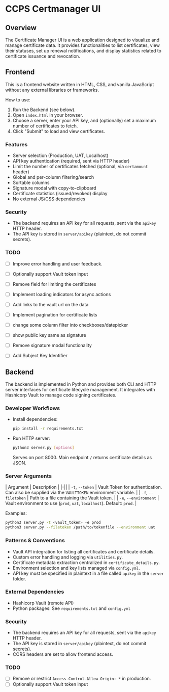 # CCPS Certmanager UI

## Overview

The Certificate Manager UI is a web application designed to visualize and manage certificate data. It provides functionalities to list certificates, view their statuses, set up renewal notifications, and display statistics related to certificate issuance and revocation.

## Frontend

This is a frontend website written in HTML, CSS, and vanilla JavaScript without any external libraries or frameworks.

How to use:
1. Run the Backend (see below).
2. Open `index.html` in your browser.
3. Choose a server, enter your API key, and (optionally) set a maximum number of certificates to fetch.
4. Click "Submit" to load and view certificates.

### Features

- Server selection (Production, UAT, Localhost)
- API key authentication (required, sent via HTTP header)
- Limit the number of certificates fetched (optional, via `certamount` header)
- Global and per-column filtering/search
- Sortable columns
- Signature modal with copy-to-clipboard
- Certificate statistics (issued/revoked) display
- No external JS/CSS dependencies

### Security

- The backend requires an API key for all requests, sent via the `apikey` HTTP header.
- The API key is stored in `server/apikey` (plaintext, do not commit secrets).

### TODO

- [ ] Improve error handling and user feedback.
- [ ] Optionally support Vault token input
- [ ] Remove field for limiting the certificates
- [ ] Implement loading indicators for async actions
- [ ] Add links to the vault url on the data
- [ ] Implement pagination for certificate lists
- [ ] change some column filter into checkboxes/datepicker
- [ ] show public key same as signature
- [ ] Remove signature modal functionality
- [ ] Add Subject Key Identifier


## Backend

The backend is implemented in Python and provides both CLI and HTTP server interfaces for certificate lifecycle management. It integrates with Hashicorp Vault to manage code signing certificates.

### Developer Workflows

- Install dependencies:
  ```bash
  pip install -r requirements.txt
  ```

- Run HTTP server:
  ```bash
  python3 server.py [options]
  ```
  Serves on port 8000. Main endpoint `/` returns certificate details as JSON.

### Server Arguments

| Argument                | Description                                                                                          |
|-||
| `-t`, `--token`         | Vault Token for authentication. Can also be supplied via the `VAULTTOKEN` environment variable.      |
| `-f`, `--filetoken`     | Path to a file containing the Vault token.                                                           |
| `-e`, `--environment`   | Vault environment to use (`prod`, `uat`, `localhost`). Default: `prod`.                             |

Examples:
```bash
python3 server.py -t <vault_token> -e prod
python3 server.py --filetoken /path/to/tokenfile --environment uat
```

### Patterns & Conventions

- Vault API integration for listing all certificates and certificate details.
- Custom error handling and logging via `utilities.py`.
- Certificate metadata extraction centralized in `certificate_details.py`.
- Environment selection and key lists managed via `config.yml`.
- API key must be specified in plaintext in a file called `apikey` in the `server` folder.

### External Dependencies

- Hashicorp Vault (remote API)
- Python packages: See `requirements.txt` and `config.yml`

### Security

- The backend requires an API key for all requests, sent via the `apikey` HTTP header.
- The API key is stored in `server/apikey` (plaintext, do not commit secrets).
- CORS headers are set to allow frontend access.

### TODO

- [ ] Remove or restrict `Access-Control-Allow-Origin: *` in production.
- [ ] Optionally support Vault token input
